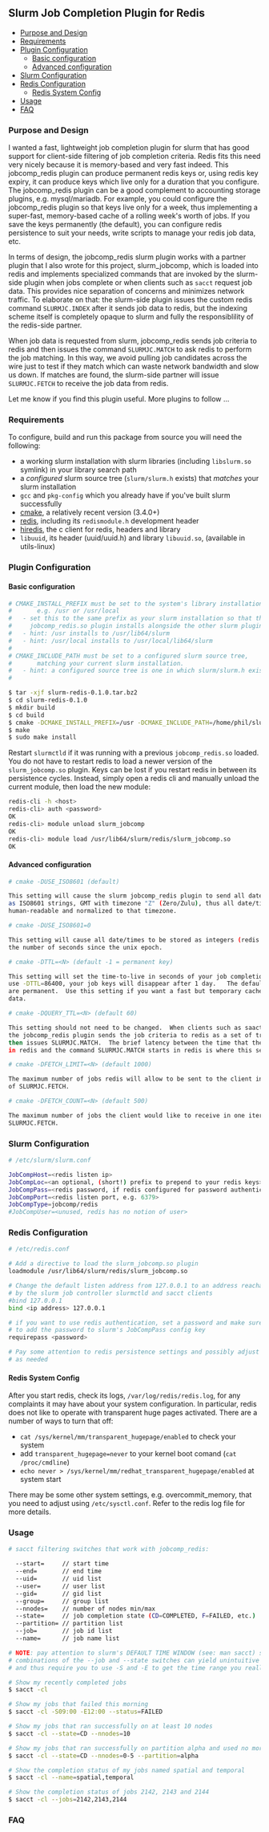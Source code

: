 ## Slurm Job Completion Plugin for Redis <!-- omit in toc -->

- [Purpose and Design](#purpose-and-design)
- [Requirements](#requirements)
- [Plugin Configuration](#plugin-configuration)
  - [Basic configuration](#basic-configuration)
  - [Advanced configuration](#advanced-configuration)
- [Slurm Configuration](#slurm-configuration)
- [Redis Configuration](#redis-configuration)
  - [Redis System Config](#redis-system-config)
- [Usage](#usage)
- [FAQ](#faq)

### Purpose and Design

I wanted a fast, lightweight job completion plugin for slurm that has good support for client-side filtering of job completion criteria.  Redis fits this need very nicely because it is memory-based and very fast indeed.  This jobcomp_redis plugin can  produce permanent redis keys or, using redis key expiry, it can produce keys which live only for a duration that you configure.  The jobcomp_redis plugin can be a good complement to accounting storage plugins, e.g. mysql/mariadb.  For example, you could configure the jobcomp_redis plugin so that keys live only for a week, thus implementing a super-fast, memory-based cache of a rolling week's worth of jobs.  If you save the keys permanently (the default), you can configure redis persistence to suit your needs, write scripts to manage your redis job data, etc.

In terms of design, the jobcomp_redis slurm plugin works with a partner plugin that I also wrote for this project, slurm_jobcomp, which is loaded into redis and implements specialized commands that are invoked by the slurm-side plugin when jobs complete or when clients such as `sacct` request job data.  This provides nice separation of concerns and minimizes network traffic.  To elaborate on that: the slurm-side plugin issues the custom redis command `SLURMJC.INDEX` after it sends job data to redis, but the indexing scheme itself is completely opaque to slurm and fully the responsiblility of the redis-side partner.

When job data is requested from slurm, jobcomp_redis sends job criteria to redis and then issues the command `SLURMJC.MATCH` to ask redis to perform the job matching.  In this way, we avoid pulling job candidates across the wire just to test if they match which can waste network bandwidth and slow us down.  If matches are found, the slurm-side partner will issue `SLURMJC.FETCH` to receive the job data from redis.

Let me know if you find this plugin useful.  More plugins to follow ...

### Requirements

To configure, build and run this package from source you will need the following:
- a working slurm installation with slurm libraries (including `libslurm.so` symlink) in your library search path
- a *_configured_* slurm source tree (`slurm/slurm.h` exists) that *_matches_* your slurm installation
- `gcc` and `pkg-config` which you already have if you've built slurm successfully
- [cmake](https://cmake.org/), a relatively recent version (3.4.0+)
- [redis](https://redis.io/), including its `redismodule.h` development header
- [hiredis](https://github.com/redis/hiredis), the c client for redis, headers and library
- `libuuid`, its header (uuid/uuid.h) and library `libuuid.so`, (available in utils-linux)


### Plugin Configuration

#### Basic configuration

```bash
# CMAKE_INSTALL_PREFIX must be set to the system's library installation prefix,
#       e.g. /usr or /usr/local
#   - set this to the same prefix as your slurm installation so that the
#     jobcomp_redis.so plugin installs alongside the other slurm plugins.
#   - hint: /usr installs to /usr/lib64/slurm
#   - hint: /usr/local installs to /usr/local/lib64/slurm
#
# CMAKE_INCLUDE_PATH must be set to a configured slurm source tree,
#       matching your current slurm installation.
#   - hint: a configured source tree is one in which slurm/slurm.h exists.
#

$ tar -xjf slurm-redis-0.1.0.tar.bz2
$ cd slurm-redis-0.1.0
$ mkdir build
$ cd build
$ cmake -DCMAKE_INSTALL_PREFIX=/usr -DCMAKE_INCLUDE_PATH=/home/phil/slurm-19.05.2/ ..
$ make
$ sudo make install
```

Restart `slurmctld` if it was running with a previous `jobcomp_redis.so` loaded. You do not have to restart redis to load a newer version of the `slurm_jobcomp.so` plugin.  Keys can be lost if you restart redis in between its persistence cycles.  Instead, simply open a redis cli and manually unload the current module, then load the new module:

```bash
redis-cli -h <host>
redis-cli> auth <password>
OK
redis-cli> module unload slurm_jobcomp
OK
redis-cli> module load /usr/lib64/slurm/redis/slurm_jobcomp.so
OK
```

#### Advanced configuration

```bash
# cmake -DUSE_ISO8601 (default)

This setting will cause the slurm jobcomp_redis plugin to send all date/time elements
as ISO8601 strings, GMT with timezone "Z" (Zero/Zulu), thus all date/times will be
human-readable and normalized to that timezone.

# cmake -DUSE_ISO8601=0

This setting will cause all date/times to be stored as integers (redis strings) --
the number of seconds since the unix epoch.

# cmake -DTTL=<N> (default -1 = permanent key)

This setting will set the time-to-live in seconds of your job completion data.  If you
use -DTTL=86400, your job keys will disappear after 1 day.   The default is -1: keys
are permanent.  Use this setting if you want a fast but temporary cache of recent job
data.

# cmake -DQUERY_TTL=<N> (default 60)

This setting should not need to be changed.  When clients such as saact request job data,
the jobcomp_redis plugin sends the job criteria to redis as a set of transient keys and
then issues SLURMJC.MATCH.  The brief latency between the time that the criteria arrives
in redis and the command SLURMJC.MATCH starts in redis is where this setting matters.

# cmake -DFETCH_LIMIT=<N> (default 1000)

The maximum number of jobs redis will allow to be sent to the client in one iteration
of SLURMJC.FETCH.

# cmake -DFETCH_COUNT=<N> (default 500)

The maximum number of jobs the client would like to receive in one iteration of
SLURMJC.FETCH.
```

### Slurm Configuration

```bash
# /etc/slurm/slurm.conf

JobCompHost=<redis listen ip>
JobCompLoc=<an optional, (short!) prefix to prepend to your redis keys>
JobCompPass=<redis password, if redis configured for password authentication>
JobCompPort=<redis listen port, e.g. 6379>
JobCompType=jobcomp/redis
#JobCompUser=<unused, redis has no notion of user>
```

### Redis Configuration

```bash
# /etc/redis.conf

# Add a directive to load the slurm_jobcomp.so plugin
loadmodule /usr/lib64/slurm/redis/slurm_jobcomp.so

# Change the default listen address from 127.0.0.1 to an address reachable
# by the slurm job controller slurmctld and sacct clients
#bind 127.0.0.1
bind <ip address> 127.0.0.1

# if you want to use redis authentication, set a password and make sure
# to add the password to slurm's JobCompPass config key
requirepass <password>

# Pay some attention to redis persistence settings and possibly adjust those
# as needed
```

#### Redis System Config

After you start redis, check its logs, `/var/log/redis/redis.log`, for any
complaints it may have about your system configuration.  In particular, redis
does not like to operate with transparent huge pages activated.  There are a 
number of ways to turn that off:

- `cat /sys/kernel/mm/transparent_hugepage/enabled` to check your system
- add `transparent_hugepage=never` to your kernel boot comand (`cat /proc/cmdline`)
- `echo never > /sys/kernel/mm/redhat_transparent_hugepage/enabled` at system start

There may be some other system settings, e.g. overcommit_memory, that you need to adjust using `/etc/sysctl.conf`.  Refer to the redis log file for more details.

### Usage

```bash
# sacct filtering switches that work with jobcomp_redis:

  --start=     // start time
  --end=       // end time
  --uid=       // uid list
  --user=      // user list
  --gid=       // gid list
  --group=     // group list
  --nnodes=    // number of nodes min/max
  --state=     // job completion state (CD=COMPLETED, F=FAILED, etc.)
  --partition= // partition list
  --job=       // job id list
  --name=      // job name list

# NOTE: pay attention to slurm's DEFAULT TIME WINDOW (see: man sacct) since some
# combinations of the --job and --state switches can yield unintuitive time ranges
# and thus require you to use -S and -E to get the time range you really want.

# Show my recently completed jobs
$ sacct -cl

# Show my jobs that failed this morning
$ sacct -cl -S09:00 -E12:00 --status=FAILED

# Show my jobs that ran successfully on at least 10 nodes
$ sacct -cl --state=CD --nnodes=10

# Show my jobs that ran successfully on partition alpha and used no more than 5 nodes
$ sacct -cl --state=CD --nnodes=0-5 --partition=alpha

# Show the completion status of my jobs named spatial and temporal
$ sacct -cl --name=spatial,temporal

# Show the completion status of jobs 2142, 2143 and 2144
$ sacct -cl --jobs=2142,2143,2144
```

### FAQ
